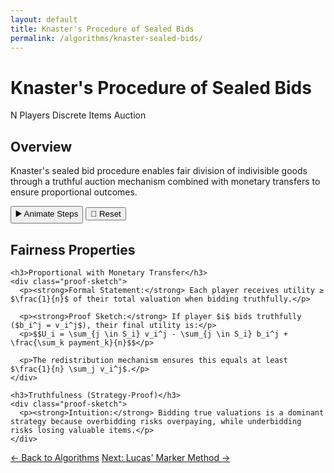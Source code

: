 ```yaml
---
layout: default
title: Knaster's Procedure of Sealed Bids
permalink: /algorithms/knaster-sealed-bids/
---
```


<div class="algorithm-page">

  <!-- Algorithm Header Card -->
  <div class="algorithm-header-card">
    <div class="algorithm-header-content">
      <h1 class="algorithm-title">Knaster's Procedure of Sealed Bids</h1>
      <div class="algorithm-meta">
        <span class="meta-badge players-badge">N Players</span>
        <span class="meta-badge type-badge">Discrete Items</span>
        <span class="meta-badge mechanism-badge">Auction</span>
      </div>
    </div>
  </div>

  <!-- Overview -->
  <section class="content-block">
    <h2>Overview</h2>
    <p>Knaster's sealed bid procedure enables fair division of indivisible goods through a truthful auction mechanism combined with monetary transfers to ensure proportional outcomes.</p>
  </section>

  <!-- Flowchart -->
  <div id="enhanced-knaster" data-enhanced-flowchart="knaster-sealed-bids"></div>
  <div class="animation-controls">
    <button class="animation-btn primary" onclick="animateAlgorithm('enhanced-knaster', 1000)">▶️ Animate Steps</button>
    <button class="animation-btn secondary" onclick="resetAlgorithm('enhanced-knaster')">🔄 Reset</button>
  </div>

  <!-- Fairness Properties -->
  <section class="content-block">
    <h2>Fairness Properties</h2>

    <h3>Proportional with Monetary Transfer</h3>
    <div class="proof-sketch">
      <p><strong>Formal Statement:</strong> Each player receives utility ≥ $\frac{1}{n}$ of their total valuation when bidding truthfully.</p>
      
      <p><strong>Proof Sketch:</strong> If player $i$ bids truthfully ($b_i^j = v_i^j$), their final utility is:</p>
      <p>$$U_i = \sum_{j \in S_i} v_i^j - \sum_{j \in S_i} b_i^j + \frac{\sum_k payment_k}{n}$$</p>
      
      <p>The redistribution mechanism ensures this equals at least $\frac{1}{n} \sum_j v_i^j$.</p>
    </div>

    <h3>Truthfulness (Strategy-Proof)</h3>
    <div class="proof-sketch">
      <p><strong>Intuition:</strong> Bidding true valuations is a dominant strategy because overbidding risks overpaying, while underbidding risks losing valuable items.</p>
    </div>

  </section>

  <!-- Navigation -->
  <footer class="algorithm-navigation">
    <a href="{{ '/' | relative_url }}" class="nav-button secondary">← Back to Algorithms</a>
    <a href="{{ '/algorithms/lucas-method-of-markers/' | relative_url }}" class="nav-button primary">Next: Lucas' Marker Method →</a>
  </footer>

</div>